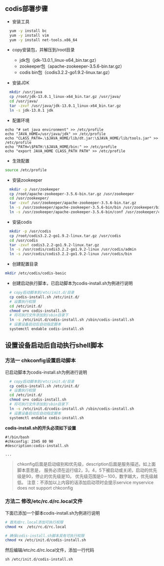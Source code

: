 ## codis部署步骤

* 安装工具

```bash
  yum -y install bc
  yum -y install vim
  yum -y install net-tools.x86_64
```

* copy安装包，并解压到/root目录

  - jdk包（jdk-13.0.1_linux-x64_bin.tar.gz）
  - zookeeper包（apache-zookeeper-3.5.6-bin.tar.gz）
  - codis bin包（codis3.2.2-go1.9.2-linux.tar.gz）

* 安装JDK

```bash
  mkdir /usr/java
  cp /root/jdk-13.0.1_linux-x64_bin.tar.gz /usr/java/
  cd /usr/java/
  tar -zxvf /usr/java/jdk-13.0.1_linux-x64_bin.tar.gz
  ln -s jdk-13.0.1 jdk
```

* 配置环境

```vim
echo "# set java environment" >> /etc/profile
echo "JAVA_HOME=/usr/java/jdk" >> /etc/profile
echo "CLASS_PATH=.\$JAVA_HOME/lib/dt.jar:\$JAVA_HOME/lib/tools.jar" >> /etc/profile
echo "PATH=\$PATH:\$JAVA_HOME/bin:" >> /etc/profile
echo "export JAVA_HOME CLASS_PATH PATH" >> /etc/profile
```

* 生效配置

```bash
source /etc/profile
```

* 安装zookeeper

```bash
  mkdir -p /usr/zookeeper
  cp /root/apache-zookeeper-3.5.6-bin.tar.gz /usr/zookeeper
  cd /usr/zookeeper/
  tar -zxvf /usr/zookeeper/apache-zookeeper-3.5.6-bin.tar.gz
  ln -s /usr/zookeeper/apache-zookeeper-3.5.6-bin/bin /usr/zookeeper/bin
  ln -s /usr/zookeeper/apache-zookeeper-3.5.6-bin/conf /usr/zookeeper/conf
```

* 安装codis

```bash
  mkdir -p /usr/codis
  cp /root/codis3.2.2-go1.9.2-linux.tar.gz /usr/codis
  cd /usr/codis
  tar -zxvf codis3.2.2-go1.9.2-linux.tar.gz
  ln -s /usr/codis/codis3.2.2-go1.9.2-linux /usr/codis/admin
  ln -s /usr/codis/codis3.2.2-go1.9.2-linux /usr/codis/bin
```

* 创建配置目录

```bash
mkdir /etc/codis/codis-basic
```

* 创建启动执行脚本，已启动脚本为codis-install.sh为例进行说明

```bash
  # copy启动脚本到/etc/init.d/目录
  cp codis-install.sh /etc/init.d/
  # 设置执行权限
  cd /etc/init.d/
  chmod u+x codis-install.sh
  # 将可执行文件添加到/sbin目录下
  ln -s /etc/init.d/codis-install.sh /sbin/codis-install.sh
  # 设置设备启动后自动指定脚本
  systemctl endable codis-install.sh
```

## 设置设备启动后自动执行shell脚本
### 方法一 chkconfig设置启动脚本

已启动脚本为codis-install.sh为例进行说明
```bash
  # copy启动脚本到/etc/init.d/目录
  cp codis-install.sh /etc/init.d/
  # 设置执行权限
  cd /etc/init.d/
  chmod u+x codis-install.sh
  # 将可执行文件添加到/sbin目录下
  ln -s /etc/init.d/codis-install.sh /sbin/codis-install.sh
  # 设置设备启动后自动指定脚本
  systemctl endable codis-install.sh
```

**codis-install.sh的开头必须如下设置**

```vim
#!/bin/bash
#chkconfig: 2345 80 90
#description:codis-install.sh

...

```

> chkonfig后面是启动级别和优先级，description后面是服务描述。如上面脚本意思是，
> 服务必须在运行级2，3，4，5下被启动或关闭，启动的优先级是90，停止的优先级是10。
> 优先级范围是0－100，数字越大，优先级越低。
> 注意：不添加以上内容的话添加启动项时会提示service myservice does not support chkconfig

### 方法二 修改/etc/rc.d/rc.local文件

下面已添加一个脚本codis-install.sh为例进行说明

```bash
# 首先给rc.local添加可执行权限
chmod +x  /etc/rc.d/rc.local

# 确保codis-install.sh脚本具有可执行权限
chmod +x /etc/init.d/codis-install.sh
```
然后编辑/etc/rc.d/rc.local文件，添加一行代码

```vim
sh /etc/init.d/codis-install.sh
```
